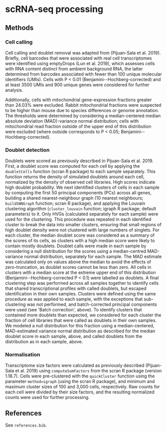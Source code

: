 # scRNA-seq processing

## Methods

### Cell calling

Cell calling and doublet removal was adapted from (Pijuan-Sala et al. 2019). Briefly, cell barcodes that were associated with real cell transcriptomes were identified using emptyDrops (Lun et al. 2019), which assesses cells with RNA content distinct from ambient background RNA, the latter determined from barcodes associated with fewer than 100 unique molecular identifiers (UMIs). Cells with P \< 0.01 (Benjamini--Hochberg-corrected) and at least 3500 UMIs and 900 unique genes were considered for further analysis.

Additionally, cells with mitochondrial gene-expression fractions greater than 24.03% were excluded. Rabbit mitochondrial fractions were suspected to be higher than mouse due to species differences or genome annotation. The thresholds were determined by considering a median-centered median absolute deviation (MAD)-variance normal distribution; cells with mitochondrial read fraction outside of the upper end of this distribution were excluded (where outside corresponds to P \< 0.05; Benjamini--Hochberg-corrected).

### Doublet detection

Doublets were scored as previously described in Pijuan-Sala et al. 2019. First, a doublet score was computed for each cell by applying the `doubletCells` function (scran R package) to each sample separately. This function returns the density of simulated doublets around each cell, normalized by the density of observed cell libraries. High scores indicate high doublet probability. We next identified clusters of cells in each sample by computing the first 50 principal components (PCs) across all genes, building a shared nearest-neighbour graph (10 nearest neighbours; `buildSNNGraph` function; scran R package), and applying the Louvain clustering algorithm (`cluster_louvain` function; igraph R package; default parameters) to it. Only HVGs (calculated separately for each sample) were used for the clustering. This procedure was repeated in each identified cluster to break the data into smaller clusters, ensuring that small regions of high doublet density were not clustered with large numbers of singlets. For each cluster, the median doublet score was considered as a summary of the scores of its cells, as clusters with a high median score were likely to contain mostly doublets. Doublet calls were made in each sample by considering a null distribution for the scores using a median-centred MAD-variance normal distribution, separately for each sample. The MAD estimate was calculated only on values above the median to avoid the effects of zero-truncation, as doublet scores cannot be less than zero. All cells in clusters with a median score at the extreme upper end of this distribution (Benjamini--Hochberg-corrected P \< 0.1) were labelled as doublets. A final clustering step was performed across all samples together to identify cells that shared transcriptional profiles with called doublets, but escaped identification in their own samples. Clusters were defined using the same procedure as was applied to each sample, with the exceptions that sub-clustering was not performed, and batch-corrected principal components were used (see 'Batch correction', above). To identify clusters that contained more doublets than expected, we considered for each cluster the fraction of cell libraries that were called as doublets in their own samples. We modeled a null distribution for this fraction using a median-centered, MAD-estimated variance normal distribution as described for the median doublet score in each sample, above, and called doublets from the distribution as in each sample, above.

### Normalisation

Transcriptome size factors were calculated as previously described (Pijuan-Sala et al. 2019) using `computeSumFactors` from the scran R package (version 1.18.7). Cells were pre-clustered with the `quickCluster` function using the parameter `method=igraph` (using the scran R package), and minimum and maximum cluster sizes of 100 and 3,000 cells, respectively. Raw counts for each cell were divided by their size factors, and the resulting normalized counts were used for further processing.

## References

See `references.bib`.
